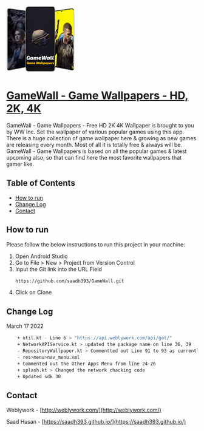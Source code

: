 ![GameWall - Game Wallpapers - HD, 2K, 4K](https://raw.githubusercontent.com/saadh393/GameWall/main/gamewall.webp)

# [GameWall - Game Wallpapers - HD, 2K, 4K](https://play.google.com/store/apps/details?id=com.wwinc.gameWall)

GameWall - Game Wallpapers - Free HD 2K 4K Wallpaper is brought to you by WW Inc.
Set the wallpaper of various popular games using this app. There is a huge collection of game wallpaper here & growing as new games are releasing every month. Most of all it is totally free & always will be. GameWall - Game Wallpapers is based on all the popular games & latest upcoming also, so that can find here the most favorite wallpapers that gamer like.


<!-- TABLE OF CONTENTS -->

## Table of Contents

- [How to run](#how-to-run)
- [Change Log](#change-log)
- [Contact](#contact)

<!-- HOW TO RUN -->

## How to run

Please follow the below instructions to run this project in your machine:

1. Open Android Studio
2. Go to File > New > Project from Version Control
3. Input the Git link into the URL Field
   ```sh
   https://github.com/saadh393/GameWall.git
   ```
4. Click on Clone

## Change Log

March 17 2022
```sh
	+ util.kt - Line 6 > "https://api.weblywork.com/api/get/"
	+ NetworkAPIService.kt > updated the package name on line 36, 39
	- RepositoryWallpaper.kt > Commentted out Line 91 to 93 as currently api endpoint is not prepared
	- res>menu>nav_menu.xml
	+ Commented out the Other Apps Menu from line 24-26
	+ splash.kt > Changed the network chacking code
	+ Updated sdk 30
   ```


<!-- CONTACT -->

## Contact

Weblywork - [http://weblywork.com/](http://weblywork.com/)

Saad Hasan - [https://saadh393.github.io/](https://saadh393.github.io/)